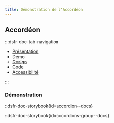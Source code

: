 ```yaml
---
title: Démonstration de l'Accordéon
---
```


## Accordéon

:::dsfr-doc-tab-navigation

- [Présentation](../index.md)
- Démo
- [Design](../design/index.md)
- [Code](../code/index.md)
- [Accessibilité](../accessibility/index.md)

:::

### Démonstration

::dsfr-doc-storybook{id=accordion--docs}

::dsfr-doc-storybook{id=accordions-group--docs}
